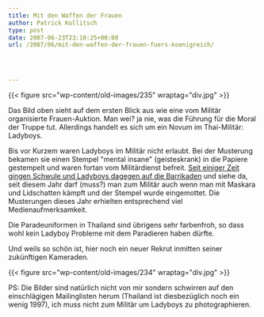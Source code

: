 ```yaml
---
title: Mit den Waffen der Frauen
author: Patrick Kollitsch
type: post
date: 2007-06-23T23:10:25+00:00
url: /2007/06/mit-den-waffen-der-frauen-fuers-koenigreich/




---
```

{{< figure src="wp-content/old-images/235" wraptag="div.jpg" >}}

Das Bild oben sieht auf dem ersten Blick aus wie eine vom Militär organisierte Frauen-Auktion. Man wei? ja nie, was die Führung für die Moral der Truppe tut. Allerdings handelt es sich um ein Novum im Thai-Militär: Ladyboys.

Bis vor Kurzem waren Ladyboys im Militär nicht erlaubt. Bei der Musterung bekamen sie einen Stempel "mental insane" (geisteskrank) in die Papiere gestempelt und waren fortan vom Militärdienst befreit. [Seit einiger Zeit gingen Schwule und Ladyboys dagegen auf die Barrikaden][1] und siehe da, seit diesem Jahr darf (muss?) man zum Militär auch wenn man mit Maskara und Lidschatten kämpft und der Stempel wurde eingemottet. Die Musterungen dieses Jahr erhielten entsprechend viel Medienaufmerksamkeit.

Die Paradeuniformen in Thailand sind übrigens sehr farbenfroh, so dass wohl kein Ladyboy Probleme mit dem Paradieren haben dürfte. 

Und weils so schön ist, hier noch ein neuer Rekrut inmitten seiner zukünftigen Kameraden.

{{< figure src="wp-content/old-images/234" wraptag="div.jpg" >}}

PS: Die Bilder sind natürlich nicht von mir sondern schwirren auf den einschlägigen Mailinglisten herum (Thailand ist diesbezüglich noch ein wenig 1997), ich muss nicht zum Militär um Ladyboys zu photographieren.

 [1]: http://gayboythailand.com/bangkok-thailand/diary-chalerm-is-on-tv-almost/
